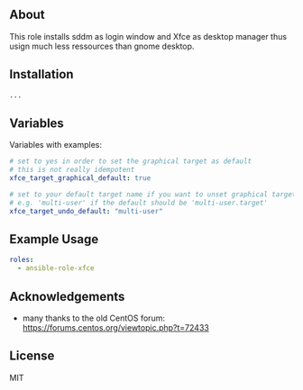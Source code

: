 About
-----
This role installs sddm as login window and Xfce as desktop manager thus usign much less ressources than gnome desktop.

Installation
------------
```bash
...
```

Variables
---------

Variables with examples:

```yml
# set to yes in order to set the graphical target as default
# this is not really idempotent
xfce_target_graphical_default: true

# set to your default target name if you want to unset graphical target
# e.g. 'multi-user' if the default should be 'multi-user.target'
xfce_target_undo_default: "multi-user"
```

Example Usage
-----

```yml
roles:
  - ansible-role-xfce

```

Acknowledgements
----------------

* many thanks to the old CentOS forum: https://forums.centos.org/viewtopic.php?t=72433



License
-------

MIT

